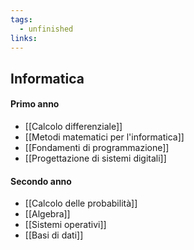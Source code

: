 ```yaml
---
tags:
  - unfinished
links:
---
```

## Informatica

#### Primo anno
- [[Calcolo differenziale]]
- [[Metodi matematici per l'informatica]]
- [[Fondamenti di programmazione]]
- [[Progettazione di sistemi digitali]]

#### Secondo anno
- [[Calcolo delle probabilità]]
- [[Algebra]]
- [[Sistemi operativi]]
- [[Basi di dati]]